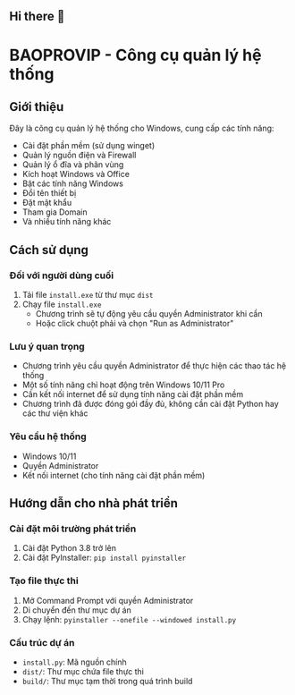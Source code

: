 ## Hi there 👋

<!--
**hoaibaro/hoaibaro** is a ✨ _special_ ✨ repository because its `README.md` (this file) appears on your GitHub profile.

Here are some ideas to get you started:

- 🔭 I'm currently working on ...
- 🌱 I'm currently learning ...
- 👯 I'm looking to collaborate on ...
- 🤔 I'm looking for help with ...
- 💬 Ask me about ...
- 📫 How to reach me: ...
- 😄 Pronouns: ...
- ⚡ Fun fact: ...
-->

# BAOPROVIP - Công cụ quản lý hệ thống

## Giới thiệu
Đây là công cụ quản lý hệ thống cho Windows, cung cấp các tính năng:
- Cài đặt phần mềm (sử dụng winget)
- Quản lý nguồn điện và Firewall
- Quản lý ổ đĩa và phân vùng
- Kích hoạt Windows và Office
- Bật các tính năng Windows
- Đổi tên thiết bị
- Đặt mật khẩu
- Tham gia Domain
- Và nhiều tính năng khác

## Cách sử dụng

### Đối với người dùng cuối
1. Tải file `install.exe` từ thư mục `dist`
2. Chạy file `install.exe`
   - Chương trình sẽ tự động yêu cầu quyền Administrator khi cần
   - Hoặc click chuột phải và chọn "Run as Administrator"

### Lưu ý quan trọng
- Chương trình yêu cầu quyền Administrator để thực hiện các thao tác hệ thống
- Một số tính năng chỉ hoạt động trên Windows 10/11 Pro
- Cần kết nối internet để sử dụng tính năng cài đặt phần mềm
- Chương trình đã được đóng gói đầy đủ, không cần cài đặt Python hay các thư viện khác

### Yêu cầu hệ thống
- Windows 10/11
- Quyền Administrator
- Kết nối internet (cho tính năng cài đặt phần mềm)

## Hướng dẫn cho nhà phát triển

### Cài đặt môi trường phát triển
1. Cài đặt Python 3.8 trở lên
2. Cài đặt PyInstaller: `pip install pyinstaller`

### Tạo file thực thi
1. Mở Command Prompt với quyền Administrator
2. Di chuyển đến thư mục dự án
3. Chạy lệnh: `pyinstaller --onefile --windowed install.py`

### Cấu trúc dự án
- `install.py`: Mã nguồn chính
- `dist/`: Thư mục chứa file thực thi
- `build/`: Thư mục tạm thời trong quá trình build
